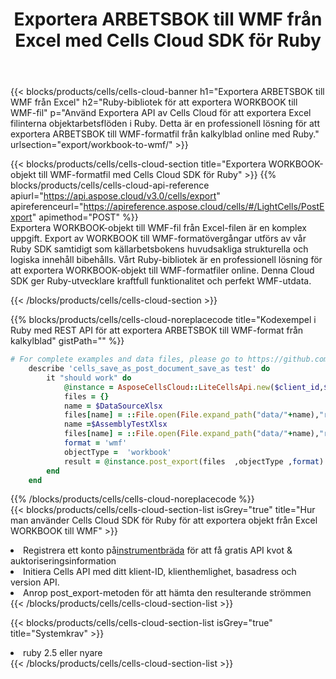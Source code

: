 ﻿---
title:  Exportera ARBETSBOK till WMF från Excel med Cells Cloud SDK för Ruby
description:  Aspose.Cells Cloud REST API stöder export av filer från {0} till {1}-format med {2}.
kwords:
howto:
---
{{< blocks/products/cells/cells-cloud-banner h1="Exportera ARBETSBOK till WMF från Excel" h2="Ruby-bibliotek för att exportera WORKBOOK till WMF-fil" p="Använd Exportera API av Cells Cloud för att exportera Excel filinterna objektarbetsflöden i Ruby. Detta är en professionell lösning för att exportera ARBETSBOK till WMF-formatfil från kalkylblad online med Ruby." urlsection="export/workbook-to-wmf/" >}}

{{< blocks/products/cells/cells-cloud-section title="Exportera WORKBOOK-objekt till WMF-formatfil med Cells Cloud SDK för Ruby" >}}
{{% blocks/products/cells/cells-cloud-api-reference apiurl="https://api.aspose.cloud/v3.0/cells/export" apireferenceurl="https://apireference.aspose.cloud/cells/#/LightCells/PostExport" apimethod="POST" %}}
<br/>
Exportera WORKBOOK-objekt till WMF-fil från Excel-filen är en komplex uppgift. Export av WORKBOOK till WMF-formatövergångar utförs av vår Ruby SDK samtidigt som källarbetsbokens huvudsakliga strukturella och logiska innehåll bibehålls. Vårt Ruby-bibliotek är en professionell lösning för att exportera WORKBOOK-objekt till WMF-formatfiler online. Denna Cloud SDK ger Ruby-utvecklare kraftfull funktionalitet och perfekt WMF-utdata.

{{< /blocks/products/cells/cells-cloud-section >}}

{{% blocks/products/cells/cells-cloud-noreplacecode title="Kodexempel i Ruby med REST API för att exportera ARBETSBOK till WMF-format från kalkylblad" gistPath="" %}}
  
```ruby
# For complete examples and data files, please go to https://github.com/aspose-cells-cloud/aspose-cells-cloud-ruby/
    describe 'cells_save_as_post_document_save_as test' do
        it "should work" do
            @instance = AsposeCellsCloud::LiteCellsApi.new($client_id,$client_secret,"v3.0","https://api.aspose.cloud/")
            files = {}      
            name = $DataSourceXlsx
            files[name] = ::File.open(File.expand_path("data/"+name),"r") 
            name =$AssemblyTestXlsx 
            files[name] = ::File.open(File.expand_path("data/"+name),"r")
            format = 'wmf'
            objectType =  'workbook'
            result = @instance.post_export(files  ,objectType ,format)    
        end
    end
```
   
{{% /blocks/products/cells/cells-cloud-noreplacecode %}}
<br/>
{{< blocks/products/cells/cells-cloud-section-list isGrey="true" title="Hur man använder Cells Cloud SDK för Ruby för att exportera objekt från Excel WORKBOOK till WMF" >}}
<li> Registrera ett konto på<a href="https://dashboard.aspose.cloud/">instrumentbräda</a> för att få gratis API kvot & auktoriseringsinformation</li>
<li>Initiera Cells API med ditt klient-ID, klienthemlighet, basadress och version API.</li>
<li>Anrop post_export-metoden för att hämta den resulterande strömmen</li>
{{< /blocks/products/cells/cells-cloud-section-list >}}

{{< blocks/products/cells/cells-cloud-section-list isGrey="true" title="Systemkrav" >}}
<li>ruby 2.5 eller nyare</li>
{{< /blocks/products/cells/cells-cloud-section-list >}}
